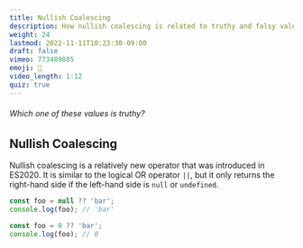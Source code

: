 ```yaml
---
title: Nullish Coalescing
description: How nullish coalescing is related to truthy and falsy values
weight: 24
lastmod: 2022-11-11T10:23:30-09:00
draft: false
vimeo: 773489885
emoji: 🦺
video_length: 1:12
quiz: true
---
```


<quiz-modal options="undefined:null:0:-1" answer="-1" prize="5">
  <h6>Which one of these values is truthy? </h6>
</quiz-modal>


## Nullish Coalescing

Nullish coalescing is a relatively new operator that was introduced in ES2020. It is similar to the logical OR operator `||`, but it only returns the right-hand side if the left-hand side is `null` or `undefined`. 

```js
const foo = null ?? 'bar';
console.log(foo); // 'bar'

const foo = 0 ?? 'bar';
console.log(foo); // 0
```
```